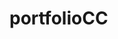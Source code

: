 # portfolioCC


<!-- Docker file -->
<!-- 
FROM nginx:alpine
COPY ./portfolio1.html /usr/share/nginx/index.html 
-->


<!-- second docker file -->
<!-- 
FROM nginx:alpine
RUN -rm -rf /usr/share/nginx/html/*
COPY ./portfolio.html /usr/share/nginx/html/nginx.html
 -->

